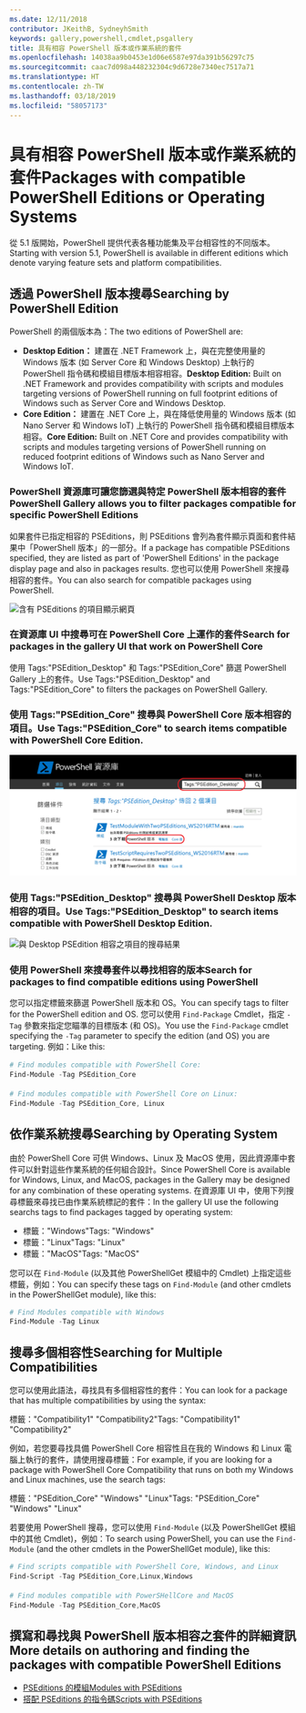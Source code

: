 ```yaml
---
ms.date: 12/11/2018
contributor: JKeithB, SydneyhSmith
keywords: gallery,powershell,cmdlet,psgallery
title: 具有相容 PowerShell 版本或作業系統的套件
ms.openlocfilehash: 14038aa9b0453e1d06e6587e97da391b56297c75
ms.sourcegitcommit: caac7d098a448232304c9d6728e7340ec7517a71
ms.translationtype: HT
ms.contentlocale: zh-TW
ms.lasthandoff: 03/18/2019
ms.locfileid: "58057173"
---
```

# <a name="packages-with-compatible-powershell-editions-or-operating-systems"></a><span data-ttu-id="eea9f-103">具有相容 PowerShell 版本或作業系統的套件</span><span class="sxs-lookup"><span data-stu-id="eea9f-103">Packages with compatible PowerShell Editions or Operating Systems</span></span>

<span data-ttu-id="eea9f-104">從 5.1 版開始，PowerShell 提供代表各種功能集及平台相容性的不同版本。</span><span class="sxs-lookup"><span data-stu-id="eea9f-104">Starting with version 5.1, PowerShell is available in different editions which denote varying feature sets and platform compatibilities.</span></span>

## <a name="searching-by-powershell-edition"></a><span data-ttu-id="eea9f-105">透過 PowerShell 版本搜尋</span><span class="sxs-lookup"><span data-stu-id="eea9f-105">Searching by PowerShell Edition</span></span>

<span data-ttu-id="eea9f-106">PowerShell 的兩個版本為：</span><span class="sxs-lookup"><span data-stu-id="eea9f-106">The two editions of PowerShell are:</span></span>
- <span data-ttu-id="eea9f-107">**Desktop Edition：** 建置在 .NET Framework 上，與在完整使用量的 Windows 版本 (如 Server Core 和 Windows Desktop) 上執行的 PowerShell 指令碼和模組目標版本相容相容。</span><span class="sxs-lookup"><span data-stu-id="eea9f-107">**Desktop Edition:** Built on .NET Framework and provides compatibility with scripts and modules targeting versions of PowerShell running on full footprint editions of Windows such as Server Core and Windows Desktop.</span></span>
- <span data-ttu-id="eea9f-108">**Core Edition：** 建置在 .NET Core 上，與在降低使用量的 Windows 版本 (如 Nano Server 和 Windows IoT) 上執行的 PowerShell 指令碼和模組目標版本相容。</span><span class="sxs-lookup"><span data-stu-id="eea9f-108">**Core Edition:** Built on .NET Core and provides compatibility with scripts and modules targeting versions of PowerShell running on reduced footprint editions of Windows such as Nano Server and Windows IoT.</span></span>

### <a name="powershell-gallery-allows-you-to-filter-packages-compatible-for-specific-powershell-editions"></a><span data-ttu-id="eea9f-109">PowerShell 資源庫可讓您篩選與特定 PowerShell 版本相容的套件</span><span class="sxs-lookup"><span data-stu-id="eea9f-109">PowerShell Gallery allows you to filter packages compatible for specific PowerShell Editions</span></span>

<span data-ttu-id="eea9f-110">如果套件已指定相容的 PSEditions，則 PSEditions 會列為套件顯示頁面和套件結果中「PowerShell 版本」的一部分。</span><span class="sxs-lookup"><span data-stu-id="eea9f-110">If a package has compatible PSEditions specified, they are listed as part of 'PowerShell Editions' in the package display page and also in packages results.</span></span>
<span data-ttu-id="eea9f-111">您也可以使用 PowerShell 來搜尋相容的套件。</span><span class="sxs-lookup"><span data-stu-id="eea9f-111">You can also search for compatible packages using PowerShell.</span></span>

![含有 PSEditions 的項目顯示網頁](../../Images/packagedisplaypagewithpseditions.PNG)

### <a name="search-for-packages-in-the-gallery-ui-that-work-on-powershell-core"></a><span data-ttu-id="eea9f-113">在資源庫 UI 中搜尋可在 PowerShell Core 上運作的套件</span><span class="sxs-lookup"><span data-stu-id="eea9f-113">Search for packages in the gallery UI that work on PowerShell Core</span></span>

<span data-ttu-id="eea9f-114">使用 Tags:"PSEdition_Desktop" 和 Tags:"PSEdition_Core" 篩選 PowerShell Gallery 上的套件。</span><span class="sxs-lookup"><span data-stu-id="eea9f-114">Use Tags:"PSEdition_Desktop" and Tags:"PSEdition_Core" to filters the packages on PowerShell Gallery.</span></span>

### <a name="use-tagspseditioncore-to-search-items-compatible-with-powershell-core-edition"></a><span data-ttu-id="eea9f-115">使用 Tags:"PSEdition_Core" 搜尋與 PowerShell Core 版本相容的項目。</span><span class="sxs-lookup"><span data-stu-id="eea9f-115">Use Tags:"PSEdition_Core" to search items compatible with PowerShell Core Edition.</span></span>

![與 Core PSEdition 相容之項目的搜尋結果](../../Images/searchresultswithpseditions.PNG)

### <a name="use-tagspseditiondesktop-to-search-items-compatible-with-powershell-desktop-edition"></a><span data-ttu-id="eea9f-117">使用 Tags:"PSEdition_Desktop" 搜尋與 PowerShell Desktop 版本相容的項目。</span><span class="sxs-lookup"><span data-stu-id="eea9f-117">Use Tags:"PSEdition_Desktop" to search items compatible with PowerShell Desktop Edition.</span></span>

![與 Desktop PSEdition 相容之項目的搜尋結果](../../Images/searchresultswithpseditionsdesktop.PNG)

### <a name="search-for-packages-to-find-compatible-editions-using-powershell"></a><span data-ttu-id="eea9f-119">使用 PowerShell 來搜尋套件以尋找相容的版本</span><span class="sxs-lookup"><span data-stu-id="eea9f-119">Search for packages to find compatible editions using PowerShell</span></span>
<span data-ttu-id="eea9f-120">您可以指定標籤來篩選 PowerShell 版本和 OS。</span><span class="sxs-lookup"><span data-stu-id="eea9f-120">You can specify tags to filter for the PowerShell edition and OS.</span></span>
<span data-ttu-id="eea9f-121">您可以使用 `Find-Package` Cmdlet，指定 `-Tag` 參數來指定您瞄準的目標版本 (和 OS)。</span><span class="sxs-lookup"><span data-stu-id="eea9f-121">You use the `Find-Package` cmdlet specifying the `-Tag` parameter to specify the edition (and OS) you are targeting.</span></span>
<span data-ttu-id="eea9f-122">例如：</span><span class="sxs-lookup"><span data-stu-id="eea9f-122">Like this:</span></span>

```powershell
# Find modules compatible with PowerShell Core:
Find-Module -Tag PSEdition_Core

# Find modules compatible with PowerShell Core on Linux:
Find-Module -Tag PSEdition_Core, Linux
```

## <a name="searching-by-operating-system"></a><span data-ttu-id="eea9f-123">依作業系統搜尋</span><span class="sxs-lookup"><span data-stu-id="eea9f-123">Searching by Operating System</span></span>

<span data-ttu-id="eea9f-124">由於 PowerShell Core 可供 Windows、Linux 及 MacOS 使用，因此資源庫中套件可以針對這些作業系統的任何組合設計。</span><span class="sxs-lookup"><span data-stu-id="eea9f-124">Since PowerShell Core is available for Windows, Linux, and MacOS, packages in the Gallery may be designed for any combination of these operating systems.</span></span> <span data-ttu-id="eea9f-125">在資源庫 UI 中，使用下列搜尋標籤來尋找已由作業系統標記的套件：</span><span class="sxs-lookup"><span data-stu-id="eea9f-125">In the gallery UI use the following searchs tags to find packages tagged by operating system:</span></span>

- <span data-ttu-id="eea9f-126">標籤："Windows"</span><span class="sxs-lookup"><span data-stu-id="eea9f-126">Tags: "Windows"</span></span>
- <span data-ttu-id="eea9f-127">標籤："Linux"</span><span class="sxs-lookup"><span data-stu-id="eea9f-127">Tags: "Linux"</span></span>
- <span data-ttu-id="eea9f-128">標籤："MacOS"</span><span class="sxs-lookup"><span data-stu-id="eea9f-128">Tags: "MacOS"</span></span>

<span data-ttu-id="eea9f-129">您可以在 `Find-Module` (以及其他 PowerShellGet 模組中的 Cmdlet) 上指定這些標籤，例如：</span><span class="sxs-lookup"><span data-stu-id="eea9f-129">You can specify these tags on `Find-Module` (and other cmdlets in the PowerShellGet module), like this:</span></span>

```powershell
# Find Modules compatible with Windows
Find-Module -Tag Linux
```

## <a name="searching-for-multiple-compatibilities"></a><span data-ttu-id="eea9f-130">搜尋多個相容性</span><span class="sxs-lookup"><span data-stu-id="eea9f-130">Searching for Multiple Compatibilities</span></span>

<span data-ttu-id="eea9f-131">您可以使用此語法，尋找具有多個相容性的套件：</span><span class="sxs-lookup"><span data-stu-id="eea9f-131">You can look for a package that has multiple compatibilities by using the syntax:</span></span>

<span data-ttu-id="eea9f-132">標籤："Compatibility1" "Compatibility2"</span><span class="sxs-lookup"><span data-stu-id="eea9f-132">Tags: "Compatibility1" "Compatibility2"</span></span>

<span data-ttu-id="eea9f-133">例如，若您要尋找具備 PowerShell Core 相容性且在我的 Windows 和 Linux 電腦上執行的套件，請使用搜尋標籤：</span><span class="sxs-lookup"><span data-stu-id="eea9f-133">For example, if you are looking for a package with PowerShell Core Compatibility that runs on both my Windows and Linux machines, use the search tags:</span></span>

<span data-ttu-id="eea9f-134">標籤："PSEdition_Core" "Windows" "Linux"</span><span class="sxs-lookup"><span data-stu-id="eea9f-134">Tags: "PSEdition_Core" "Windows" "Linux"</span></span>

<span data-ttu-id="eea9f-135">若要使用 PowerShell 搜尋，您可以使用 `Find-Module` (以及 PowerShellGet 模組中的其他 Cmdlet)，例如：</span><span class="sxs-lookup"><span data-stu-id="eea9f-135">To search using PowerShell, you can use the `Find-Module` (and the other cmdlets in the PowerShellGet module), like this:</span></span>

```powershell
# Find scripts compatible with PowerShell Core, Windows, and Linux
Find-Script -Tag PSEdition_Core,Linux,Windows

# Find modules compatible with PowerSHellCore and MacOS
Find-Module -Tag PSEdition_Core,MacOS
```

## <a name="more-details-on-authoring-and-finding-the-packages-with-compatible-powershell-editions"></a><span data-ttu-id="eea9f-136">撰寫和尋找與 PowerShell 版本相容之套件的詳細資訊</span><span class="sxs-lookup"><span data-stu-id="eea9f-136">More details on authoring and finding the packages with compatible PowerShell Editions</span></span>

- [<span data-ttu-id="eea9f-137">PSEditions 的模組</span><span class="sxs-lookup"><span data-stu-id="eea9f-137">Modules with PSEditions</span></span>](../../concepts/module-psedition-support.md)
- [<span data-ttu-id="eea9f-138">搭配 PSEditions 的指令碼</span><span class="sxs-lookup"><span data-stu-id="eea9f-138">Scripts with PSEditions</span></span>](../../concepts/script-psedition-support.md)
